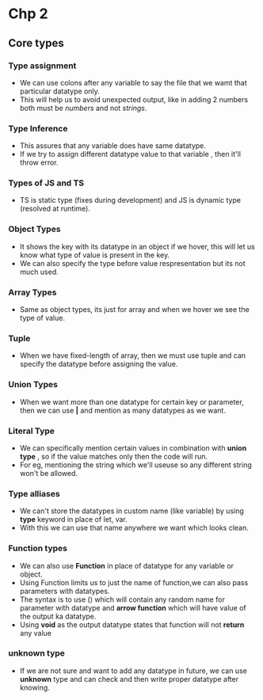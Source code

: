 # Chp 2
## Core types

### Type assignment

* We can use colons after any variable to say the file that we wamt that particular datatype only.
* This will help us to avoid unexpected output, like in adding 2 numbers both must be *numbers* and not *strings*.

### Type Inference
* This assures that any variable does have same datatype.
* If we try to assign different datatype value to that variable , then it'll throw error.

### Types of JS and TS
* TS is static type (fixes during development) and JS is dynamic type (resolved at runtime).


### Object Types
* It shows the key with its datatype in an object if we hover, this will let us know what type of value is present in the key.
* We can also specify the type before value respresentation but its not much used.

### Array Types
* Same as object types, its just for array and when we hover we see the type of value.

### Tuple
* When we have fixed-length of array, then we must use tuple and can specify the datatype before assigning the value. 

### Union Types
* When we want more than one datatype for certain key or parameter, then we can use **|** and mention as many datatypes as we want. 

### Literal Type
* We can specifically mention certain values in combination with **union type** , so if the value matches only then the code will run. 
* For eg, mentioning the string which we'll useuse so any different string won't be allowed. 

### Type alliases
* We can't store the datatypes in custom name (like variable) by using **type** keyword in place of let, var. 
* With this we can use that name anywhere we want which looks clean. 

### Function types
* We can also use **Function** in place of datatype for any variable or object. 
* Using Function limits us to just the name of function,we can also pass parameters with datatypes. 
* The syntax is to use () which will contain any random name for parameter with datatype and **arrow function** which will have value of the output ka datatype. 
* Using **void** as the output datatype states that function will not **return** any value 

### unknown type
* If we are not sure and want to add any datatype in future, we can use **unknown** type and can check and then write proper datatype after knowing. 
